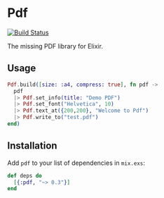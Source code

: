 # Pdf
[![Build Status](https://travis-ci.org/andrewtimberlake/elixir-pdf.svg?branch=master)](https://travis-ci.org/andrewtimberlake/elixir-pdf)

The missing PDF library for Elixir.

## Usage

```elixir
Pdf.build([size: :a4, compress: true], fn pdf ->
  pdf
  |> Pdf.set_info(title: "Demo PDF")
  |> Pdf.set_font("Helvetica", 10)
  |> Pdf.text_at({200,200}, "Welcome to Pdf")
  |> Pdf.write_to("test.pdf")
end)
```

## Installation

Add `pdf` to your list of dependencies in `mix.exs`:

```elixir
def deps do
  [{:pdf, "~> 0.3"}]
end
```
